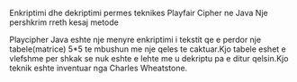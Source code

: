   Enkriptimi dhe dekriptimi permes teknikes Playfair Cipher ne Java
 Nje pershkrim rreth kesaj metode 


Playcipher Java eshte nje menyre enkriptimi i tekstit qe e perdor nje tabele(matrice) 5*5 te mbushun me nje qeles te caktuar.Kjo tabele eshet e vlefshme per shkak se nuk eshte e lehte me u dekriptu pa e ditur qelsin.Kjo teknik eshte inventuar nga Charles Wheatstone.


